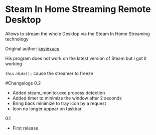 Steam In Home Streaming Remote Desktop
======================================

Allows to stream the whole Desktop via the Steam In Home Streaming technology

Original author: [kevinxucs](https://github.com/kevinxucs/steam-remote-desktop)

His program does not work on the latest version of Steam but i got it working

`this.Hide();` cause the streamer to freeze

#Changelogs
0.2
- Added steam_monitor.exe process detection
- Added timer to minimize the window after 2 seconds
- Bring back minimize to tray icon by a request
- Icon no longer appear on taskbar

0.1
- First release
